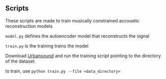 ## Scripts

These scripts are made to train musically constrained accoustic reconstruction models 

`model.py` defines the autoencoder model that reconstructs the signal

`train.py` is the training trains the model

Download [Urbansound](https://urbansounddataset.weebly.com/) and run the training script pointing to the directory of the dataset.


to train, use `python train.py --file <data_directory>`
